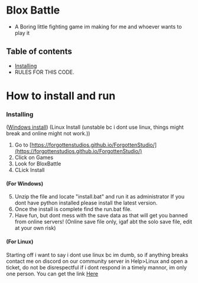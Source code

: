 # Blox Battle
- A Boring little fighting game im making for me and whoever wants to play it

## Table of contents
- [Installing](https://github.com/ForgottenStudios/BloxBattle/edit/main/README.md#how-to-install-and-run)
- RULES FOR THIS CODE.

# How to install and run
### Installing
([Windows install](https://github.com/ForgottenStudios/BloxBattle/edit/main/README.md#for-windows)) (Linux Install (unstable bc i dont use linux, things might break and online might not work.))
1. Go to [https://forgottenstudios.github.io/ForgottenStudio/](https://forgottenstudios.github.io/ForgottenStudio/)
2. Click on Games
3. Look for BloxBattle
4. CLick Install
#### (For Windows)
5. Unzip the file and locate "install.bat" and run it as administrator
	If you dont have python installed please install the latest version.
6. Once the install is complete find the run.bat file.
7. Have fun, but dont mess with the save data as that will get you banned from online servers! (Online save file only, igaf abt the solo save file, edit at your own risk)

#### (For Linux)
Starting off i want to say i dont use linux bc im dumb, so if anything breaks contact me on discord on our community server in Help>Linux and open a ticket, do not be disrespectful if i dont respond in a timely mannor, im only one person. You can get the link [Here](https://discord.gg/k2gwzYmK)
